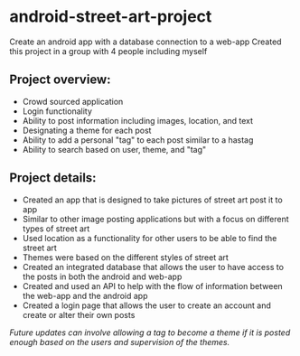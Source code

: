 # android-street-art-project
Create an android app with a database connection to a web-app
Created this project in a group with 4 people including myself
## Project overview:

* Crowd sourced application
* Login functionality
* Ability to post information including images, location, and text
* Designating a theme for each post
* Ability to add a personal "tag" to each post similar to a hastag
* Ability to search based on user, theme, and "tag"



## Project details:
* Created an app that is designed to take pictures of street art post it to app
* Similar to other image posting applications but with a focus on different types of street art
* Used location as a functionality for other users to be able to find the street art
* Themes were based on the different styles of street art
* Created an integrated database that allows the user to have access to the posts in both the android and web-app
* Created and used an API to help with the flow of information between the web-app and the android app
* Created a login page that allows the user to create an account and create or alter their own posts


_Future updates can involve allowing a tag to become a theme if it is posted enough based on the users and supervision of the themes._
